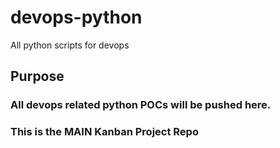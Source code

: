 # devops-python
All python scripts for devops

## Purpose 
### All devops related python POCs will be pushed here.
### This is the MAIN Kanban Project Repo
